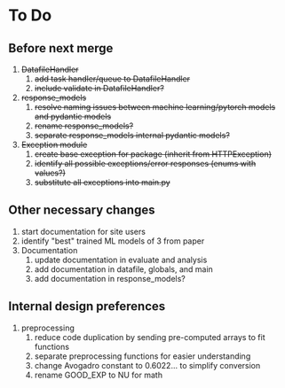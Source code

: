 # To Do

## Before next merge
1. ~~DatafileHandler~~
    1. ~~add task handler/queue to DatafileHandler~~
    1. ~~include validate in DatafileHandler?~~
1. ~~response_models~~
    1. ~~resolve naming issues between machine learning/pytorch models and pydantic models~~
    1. ~~rename response_models?~~
    1. ~~separate response_models internal pydantic models?~~
1. ~~Exception module~~
    1. ~~create base exception for package (inherit from HTTPException)~~
    1. ~~identify all possible exceptions/error responses (enums with values?)~~
    1. ~~substitute all exceptions into main.py~~

## Other necessary changes
1. start documentation for site users
1. identify "best" trained ML models of 3 from paper
1. Documentation
    1. update documentation in evaluate and analysis
    1. add documentation in datafile, globals, and main
    1. add documentation in response_models?

## Internal design preferences
1. preprocessing
    1. reduce code duplication by sending pre-computed arrays to fit functions
    1. separate preprocessing functions for easier understanding
    1. change Avogadro constant to 0.6022... to simplify conversion
    1. rename GOOD_EXP to NU for math
